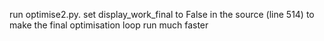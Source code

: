 run optimise2.py. set display_work_final to False in the source (line 514) to make the final optimisation loop run much faster
